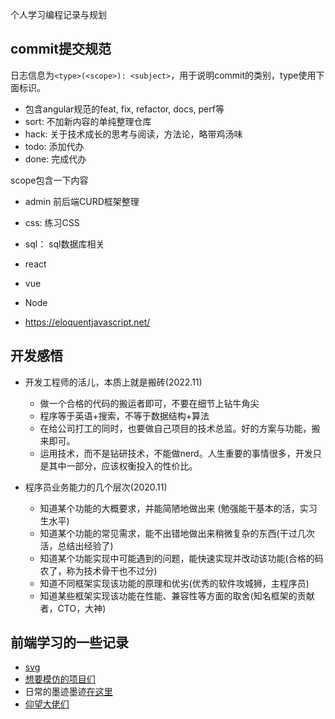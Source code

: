 个人学习编程记录与规划

## commit提交规范
日志信息为`<type>(<scope>): <subject>`，用于说明commit的类别，type使用下面标识。
+ 包含angular规范的feat, fix, refactor, docs, perf等
+ sort: 不加新内容的单纯整理仓库
+ hack: 关于技术成长的思考与阅读，方法论，略带鸡汤味
+ todo: 添加代办
+ done: 完成代办

scope包含一下内容
+ admin 前后端CURD框架整理
+ css: 练习CSS
+ sql： sql数据库相关
+ react
+ vue
+ Node

+ https://eloquentjavascript.net/

## 开发感悟
+ 开发工程师的活儿，本质上就是搬砖(2022.11)
  + 做一个合格的代码的搬运者即可，不要在细节上钻牛角尖
  + 程序等于英语+搜索，不等于数据结构+算法
  + 在给公司打工的同时，也要做自己项目的技术总监。好的方案与功能，搬来即可。
  + 运用技术，而不是钻研技术，不能做nerd。人生重要的事情很多，开发只是其中一部分，应该权衡投入的性价比。

+ 程序员业务能力的几个层次(2020.11)
  + 知道某个功能的大概要求，并能简陋地做出来 (勉强能干基本的活，实习生水平)
  + 知道某个功能的常见需求，能不出错地做出来稍微复杂的东西(干过几次活，总结出经验了)
  + 知道某个功能实现中可能遇到的问题，能快速实现并改动该功能(合格的码农了，称为技术骨干也不过分)
  + 知道不同框架实现该功能的原理和优劣(优秀的软件攻城狮，主程序员)
  + 知道某些框架实现该功能在性能、兼容性等方面的取舍(知名框架的贡献者，CTO，大神)

## 前端学习的一些记录

+ [svg](./read/SVG/readme.md)
+ [想要模仿的项目们](./stars.md)
+ 日常的墨迹墨迹[在这里](./memo/readme.md)
+ [仰望大佬们](./dalao.md)








